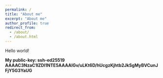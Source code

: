 ```yaml
---
permalink: /
title: "About me"
excerpt: "About me"
author_profile: true
redirect_from: 
  - /about/
  - /about.html
---
```


Hello world!

**My public-key: ssh-ed25519 AAAAC3NzaC1lZDI1NTE5AAAAIGv/uLKt6D/hUcgzKjhtb2JkSgMyBVCunJFjY5G3YaUG**